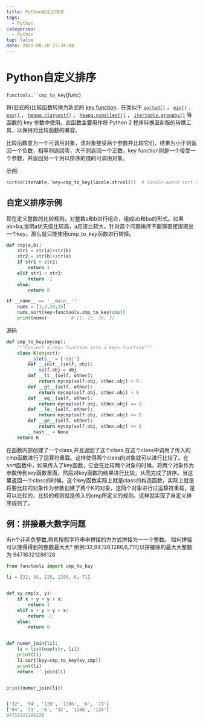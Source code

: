 ```yaml
---
title: Python自定义排序
tags:
  - Python
categories:
  - Python
top: false
date: 2020-08-20 23:34:04
---
```


# Python自定义排序

`functools.``cmp_to_key`(*func*)

将(旧式的)比较函数转换为新式的 [key function](https://docs.python.org/zh-cn/3/glossary.html#term-key-function) . 在类似于 [`sorted()`](https://docs.python.org/zh-cn/3/library/functions.html#sorted) ， [`min()`](https://docs.python.org/zh-cn/3/library/functions.html#min) ， [`max()`](https://docs.python.org/zh-cn/3/library/functions.html#max) ， [`heapq.nlargest()`](https://docs.python.org/zh-cn/3/library/heapq.html#heapq.nlargest) ， [`heapq.nsmallest()`](https://docs.python.org/zh-cn/3/library/heapq.html#heapq.nsmallest) ， [`itertools.groupby()`](https://docs.python.org/zh-cn/3/library/itertools.html#itertools.groupby) 等函数的 key 参数中使用。此函数主要用作将 Python 2 程序转换至新版的转换工具，以保持对比较函数的兼容。

比较函数意为一个可调用对象，该对象接受两个参数并比较它们，结果为小于则返回一个负数，相等则返回零，大于则返回一个正数。key function则是一个接受一个参数，并返回另一个用以排序的值的可调用对象。

示例:

```python
sorted(iterable, key=cmp_to_key(locale.strcoll))  # locale-aware sort order
```

## 自定义排序示例

现在定义整数的比较规则，对整数a和b进行组合，组成ab和ba的形式。如果ab>ba,说明a优先级比较高，a应该比较大。针对这个问题排序不能够直接提取出一个key，那么就只能使用cmp_to_key函数进行转换。

```python
def cmp(a,b):
    str1 = str(a)+str(b)
    str2 = str(b)+str(a)
    if str1 > str2:
        return 1
    elif str1 < str2:
        return -1
    else:
        return 0

if __name__ == '__main__':
    nums = [1,3,20,15]
    nums.sort(key=functools.cmp_to_key(cmp))
    print(nums)         # [1, 15, 20, 3]
```

源码

```python
def cmp_to_key(mycmp):
    """Convert a cmp= function into a key= function"""
    class K(object):
        __slots__ = ['obj']
        def __init__(self, obj):
            self.obj = obj
        def __lt__(self, other):
            return mycmp(self.obj, other.obj) < 0
        def __gt__(self, other):
            return mycmp(self.obj, other.obj) > 0
        def __eq__(self, other):
            return mycmp(self.obj, other.obj) == 0
        def __le__(self, other):
            return mycmp(self.obj, other.obj) <= 0
        def __ge__(self, other):
            return mycmp(self.obj, other.obj) >= 0
        __hash__ = None
    return K
```

在函数内部创建了一个class,并且返回了这个class,在这个class中调用了传入的cmp函数进行了运算符重载。这样使得两个class的对象就可以进行比较了。在sort函数中，如果传入了key函数，它会在比较两个对象的时候，将两个对象作为参数传到key函数里面，然后对key函数的结果进行比较，从而完成了排序。当这里返回一个class的时候，这个key函数实际上就是class的构造函数，实际上就是将要比较的对象作为参数创建了两个K的对象，这两个对象进行过运算符重载，是可以比较的，比较的规则就是传入的cmp所定义的规则。这样就实现了自定义排序规则了。

## 例：拼接最大数字问题

有n个非非负整数,将其按照字符串串拼接的方方式拼接为一一个整数。
如何拼接可以使得得到的整数最大大?
例例:32,94,128,1286,6,71可以拼接除的最大大整数为
94716321286128

```python
from functools import cmp_to_key

li = [32, 94, 128, 1286, 6, 71]


def xy_cmp(x, y):
    if x + y < y + x:
        return 1
    elif x + y > y + x:
        return -1
    else:
        return 0


def numer_join(li):
    li = list(map(str, li))
    print(li)
    li.sort(key=cmp_to_key(xy_cmp))
    print(li)
    return ''.join(li)


print(numer_join(li))


['32', '94', '128', '1286', '6', '71']
['94', '71', '6', '32', '1286', '128']
94716321286128
```


